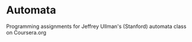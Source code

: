 Automata
========

Programming assignments for Jeffrey Ullman's (Stanford) automata class on Coursera.org
